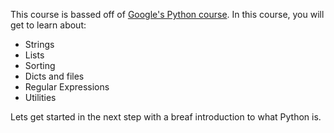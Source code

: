 This course is bassed off of [Google's Python course](https://developers.google.com/edu/python/). In this course, you will get to learn about:
* Strings
* Lists
* Sorting
* Dicts and files
* Regular Expressions
* Utilities

Lets get started in the next step with a breaf introduction to what Python is.
